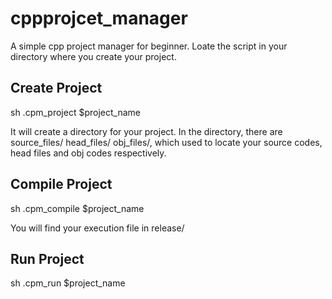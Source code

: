 # cppprojcet_manager

A simple cpp project manager for beginner.
Loate the script in your directory where you create your project.

## Create Project
sh .cpm_project $project_name

It will create a directory for your project. In the directory, there are source_files/ head_files/ obj_files/, which used to locate your source codes, head files and obj codes respectively.

## Compile Project
sh .cpm_compile $project_name

You will find your execution file in release/

## Run Project
sh .cpm_run $project_name
